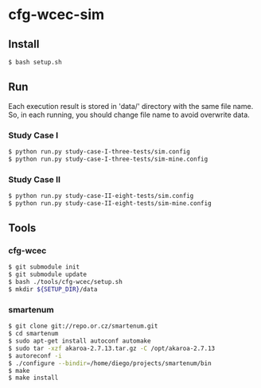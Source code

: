 cfg-wcec-sim
============

## Install

```bash
$ bash setup.sh
```

## Run

Each execution result is stored in 'data/' directory with the same file name.
So, in each running, you should change file name to avoid overwrite data.

### Study Case I

```bash
$ python run.py study-case-I-three-tests/sim.config
$ python run.py study-case-I-three-tests/sim-mine.config
```

### Study Case II

```bash
$ python run.py study-case-II-eight-tests/sim.config
$ python run.py study-case-II-eight-tests/sim-mine.config
```

## Tools

### cfg-wcec

```bash
$ git submodule init
$ git submodule update
$ bash ./tools/cfg-wcec/setup.sh
$ mkdir ${SETUP_DIR}/data
```

### smartenum

```bash
$ git clone git://repo.or.cz/smartenum.git
$ cd smartenum
$ sudo apt-get install autoconf automake
$ sudo tar -xzf akaroa-2.7.13.tar.gz -C /opt/akaroa-2.7.13
$ autoreconf -i
$ ./configure --bindir=/home/diego/projects/smartenum/bin
$ make
$ make install
```

